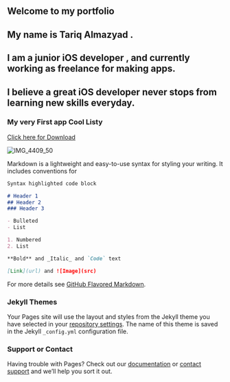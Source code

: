   ## Welcome to my portfolio

## My name is Tariq Almazyad . 
## I am a junior iOS developer , and currently working as freelance for making apps. 
## I believe a great iOS developer never stops from learning new skills everyday.



### My very First app **Cool Listy**
[Click here for Download](https://apps.apple.com/us/app/cool-listy/id1495567728?ls=1)


![IMG_4409_50](https://user-images.githubusercontent.com/34104180/72783022-5ce7ac80-3bf3-11ea-8a0f-b58c6e63a425.png)


Markdown is a lightweight and easy-to-use syntax for styling your writing. It includes conventions for

```markdown
Syntax highlighted code block

# Header 1
## Header 2
### Header 3

- Bulleted
- List

1. Numbered
2. List

**Bold** and _Italic_ and `Code` text

[Link](url) and ![Image](src)
```

For more details see [GitHub Flavored Markdown](https://guides.github.com/features/mastering-markdown/).

### Jekyll Themes

Your Pages site will use the layout and styles from the Jekyll theme you have selected in your [repository settings](https://github.com/TariqAlmazyad/TariqAlmazyad_portfolio-/settings). The name of this theme is saved in the Jekyll `_config.yml` configuration file.

### Support or Contact

Having trouble with Pages? Check out our [documentation](https://help.github.com/categories/github-pages-basics/) or [contact support](https://github.com/contact) and we’ll help you sort it out.
